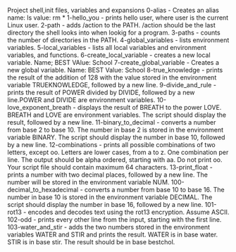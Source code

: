 Project shell,init files, variables and expansions
0-alias - Creates an alias name: ls value: rm *
1-hello_you - prints hello user, where user is the current Linux user.
2-path - adds /action to the PATH. /action should be the last directory the shell looks into when lookig for a program.
3-paths - counts the number of directories in the PATH.
4-global_variables - lists environment variables.
5-local_variables - lists all local variables and environment variables, and functions.
6-create_local_variable - creates a new local variable. Name; BEST VAlue: School
7-create_global_variable - Creates a new global variable. Name: BEST Value: School
8-true_knowledge - prints the result of the addition of 128 with the value stored in the environment variable TRUEKNOWLEDGE, followed by a new line.
9-divide_and_rule -  prints the result of POWER divided by DIVIDE, followed by a new line.POWER and DIVIDE are environment variables.
10-love_exponent_breath - displays the result of BREATH to the power LOVE. BREATH and LOVE are environment variables. The script should display the result, followed by a new line.
11-binary_to_decimal - converts a number from base 2 to base 10. The number in base 2 is stored in the environment variable BINARY. The script should display the number in base 10, followed by a new line.
12-combinations - prints all possible combinations of two letters, except oo. Letters are lower cases, from a to z. One combination per line. The output should be alpha ordered, starting with aa. Do not print oo. Your script file should contain maximum 64 characters.
13-print_float - prints a number with two decimal places, followed by a new line. The number will be stored in the environment variable NUM.
100-decimal_to_hexadecimal - converts a number from base 10 to base 16. The number in base 10 is stored in the environment variable DECIMAL. The script should display the number in base 16, followed by a new line.
101-rot13 - encodes and decodes text using the rot13 encryption. Assume ASCII.
102-odd - prints every other line from the input, starting with the first line.
103-water_and_stir - adds the two numbers stored in the environment variables WATER and STIR and prints the result. WATER is in base water. STIR is in base stir. The result should be in base bestchol. 
